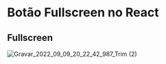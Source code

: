 # Botão Fullscreen no React

## Fullscreen

![Gravar_2022_09_09_20_22_42_987_Trim (2)](https://user-images.githubusercontent.com/109045257/189459041-47a9bdc7-5435-4e5c-8a76-06097454af7d.gif)
